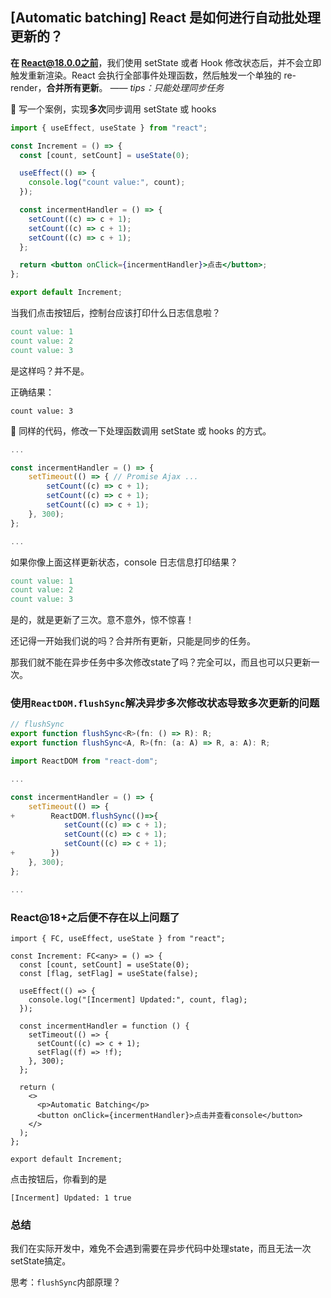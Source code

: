 ## [Automatic batching] React 是如何进行自动批处理更新的？

**在 React@18.0.0之前**，我们使用 setState 或者 Hook 修改状态后，并不会立即触发重新渲染。React 会执行全部事件处理函数，然后触发一个单独的 re-render，**合并所有更新**。 _—— tips：只能处理同步任务_

🌰 写一个案例，实现**多次**同步调用 setState 或 hooks

```jsx
import { useEffect, useState } from "react";

const Increment = () => {
  const [count, setCount] = useState(0);

  useEffect(() => {
    console.log("count value:", count);
  });

  const incermentHandler = () => {
    setCount((c) => c + 1);
    setCount((c) => c + 1);
    setCount((c) => c + 1);
  };

  return <button onClick={incermentHandler}>点击</button>;
};

export default Increment;
```

当我们点击按钮后，控制台应该打印什么日志信息啦？

```verilog
count value: 1
count value: 2
count value: 3
```

是这样吗？并不是。

正确结果：

```log
count value: 3
```

🌰 同样的代码，修改一下处理函数调用 setState 或 hooks 的方式。

```jsx
...

const incermentHandler = () => {
    setTimeout(() => { // Promise Ajax ...
        setCount((c) => c + 1);
        setCount((c) => c + 1);
        setCount((c) => c + 1);
    }, 300);
};

...
```

如果你像上面这样更新状态，console 日志信息打印结果？

```verilog
count value: 1
count value: 2
count value: 3
```

是的，就是更新了三次。意不意外，惊不惊喜！

还记得一开始我们说的吗？合并所有更新，只能是同步的任务。

那我们就不能在异步任务中多次修改state了吗？完全可以，而且也可以只更新一次。

### 使用`ReactDOM.flushSync`解决异步多次修改状态导致多次更新的问题

```ts
// flushSync
export function flushSync<R>(fn: () => R): R;
export function flushSync<A, R>(fn: (a: A) => R, a: A): R;
```

```jsx
import ReactDOM from "react-dom";

...

const incermentHandler = () => {
    setTimeout(() => {
+        ReactDOM.flushSync(()=>{
            setCount((c) => c + 1);
            setCount((c) => c + 1);
            setCount((c) => c + 1);
+        })
    }, 300);
};

...
```

### React@18+之后便不存在以上问题了

```tsx
import { FC, useEffect, useState } from "react";

const Increment: FC<any> = () => {
  const [count, setCount] = useState(0);
  const [flag, setFlag] = useState(false);

  useEffect(() => {
    console.log("[Incerment] Updated:", count, flag);
  });

  const incermentHandler = function () {
    setTimeout(() => {
      setCount((c) => c + 1);
      setFlag((f) => !f);
    }, 300);
  };

  return (
    <>
      <p>Automatic Batching</p>
      <button onClick={incermentHandler}>点击并查看console</button>
    </>
  );
};

export default Increment;
```

点击按钮后，你看到的是

```log
[Incerment] Updated: 1 true
```

### 总结

我们在实际开发中，难免不会遇到需要在异步代码中处理state，而且无法一次setState搞定。

思考：`flushSync`内部原理？